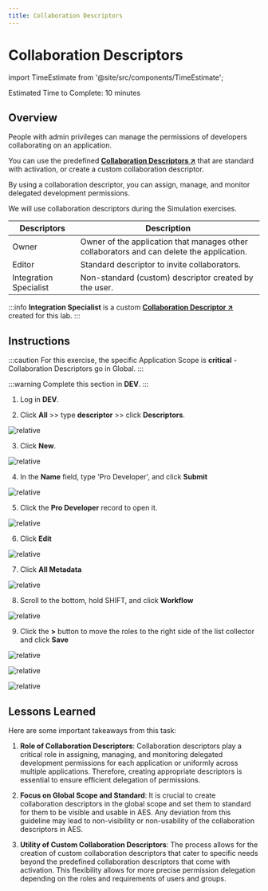 ```yaml
---
title: Collaboration Descriptors
---
```

# Collaboration Descriptors

import TimeEstimate from '@site/src/components/TimeEstimate';

<TimeEstimate>Estimated Time to Complete: 10 minutes</TimeEstimate>

## Overview

People with admin privileges can manage the permissions of developers collaborating on an application.

You can use the predefined **<a href="https://docs.servicenow.com/csh?topicname=create-collaboration-descriptors.html&version=latest" target="_blank">Collaboration Descriptors ↗</a>** that are standard with activation, or create a custom collaboration descriptor. 

By using a collaboration descriptor, you can assign, manage, and monitor delegated development permissions.

We will use collaboration descriptors during the Simulation exercises. 

| **Descriptors** | **Description**
|--|--
| Owner	| Owner of the application that manages other collaborators and can delete the application.
| Editor | Standard descriptor to invite collaborators.
| Integration Specialist | Non-standard (custom) descriptor created by the user.

:::info
**Integration Specialist** is a custom **<a href="https://docs.servicenow.com/csh?topicname=create-collaboration-descriptors.html&version=latest" target="_blank">Collaboration Descriptor ↗</a>** created for this lab. 
:::

## Instructions

:::caution
For this exercise, the specific Application Scope is **critical** - Collaboration Descriptors go in Global.
:::

:::warning
Complete this section in **DEV**.
:::

1. Log in **DEV**.

2. Click **All** >> type **descriptor** >> click **Descriptors**.

![relative](../../assets/images/2023-08-01-22-32-53.png)

3. Click **New**.

![relative](../../assets/images/2023-08-01-22-33-57.png)

4. In the **Name** field, type 'Pro Developer', and click **Submit**

![relative](../../assets/images/2023-08-01-22-35-31.png)

5. Click the **Pro Developer** record to open it.

![relative](../../assets/images/2023-08-01-22-36-38.png)

6. Click **Edit**

![relative](../../assets/images/2023-08-01-22-37-30.png)

7. Click **All Metadata**

![relative](../../assets/images/2023-08-01-22-38-19.png)

8. Scroll to the bottom, hold SHIFT, and click **Workflow**

![relative](../../assets/images/2023-08-01-22-39-00.png)

9. Click the **>** button to move the roles to the right side of the list collector and click **Save**

![relative](../../assets/images/2023-08-01-22-39-54.png)

![relative](../../assets/images/2023-08-01-22-40-25.png)

![relative](../../assets/images/2023-08-01-22-41-50.png)

## Lessons Learned

Here are some important takeaways from this task:

1. **Role of Collaboration Descriptors**: Collaboration descriptors play a critical role in assigning, managing, and monitoring delegated development permissions for each application or uniformly across multiple applications. Therefore, creating appropriate descriptors is essential to ensure efficient delegation of permissions.

2. **Focus on Global Scope and Standard**: It is crucial to create collaboration descriptors in the global scope and set them to standard for them to be visible and usable in AES. Any deviation from this guideline may lead to non-visibility or non-usability of the collaboration descriptors in AES.

3. **Utility of Custom Collaboration Descriptors**: The process allows for the creation of custom collaboration descriptors that cater to specific needs beyond the predefined collaboration descriptors that come with activation. This flexibility allows for more precise permission delegation depending on the roles and requirements of users and groups.


